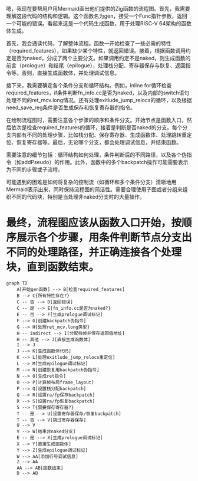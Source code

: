 嗯，我现在要帮用户用Mermaid画出他们提供的Zig函数的流程图。首先，我需要理解这段代码的结构和逻辑。这个函数名为gen，接受一个Func指针参数，返回一个可能的错误。看起来这是一个代码生成函数，用于处理RISC-V 64架构的函数体生成。

首先，我会通读代码，了解整体流程。函数一开始检查了一些必需的特性（required_features），如果缺少某个特性，就返回错误。接着，根据函数调用约定是否为naked，分成了两个主要分支。如果调用约定不是naked，则生成函数的前言（prologue）和结尾（epilogue），处理栈分配、寄存器保存与恢复、返回指令等。否则，直接生成函数体，并处理调试信息。

接下来，我需要确定各个条件分支和循环结构。例如，inline for循环检查required_features，if条件判断fn_info.cc是否为naked，以及内部的switch语句处理不同的ret_mcv.long情况。还有处理exitlude_jump_relocs的循环，以及根据need_save_reg条件是否生成保存和恢复寄存器的指令。

在绘制流程图时，需要注意各个步骤的顺序和条件分支。开始节点是函数入口，然后依次是检查required_features的循环，接着是判断是否naked的分支。每个分支内部有不同的处理步骤，比如栈分配、保存寄存器、生成函数体、处理跳转重定位、恢复寄存器等。最后，无论哪个分支，都会处理调试信息，并结束函数。

需要注意的细节包括：循环结构如何处理，条件判断后的不同路径，以及各个伪指令（如addPseudo）的作用。此外，函数中的多个backpatch操作可能需要表示为不同的步骤或子流程。

可能遇到的困难是如何将复杂的控制流（如循环和多个条件分支）清晰地用Mermaid表示出来，同时保持流程图的简洁性。需要合理使用子图或者分组来组织不同的代码块，特别是当处理非naked分支时的大量操作。

最终，流程图应该从函数入口开始，按顺序展示各个步骤，用条件判断节点分支出不同的处理路径，并正确连接各个处理块，直到函数结束。
================================================
```mermaid
graph TD
    A[开始gen函数] --> B[检查required_features]
    B --> C{所有特性存在?}
    C -- 否 --> D[返回错误]
    C -- 是 --> E{fn_info.cc是否为naked?}
    E -- 否 --> F[生成prologue调试标记]
    F --> G[创建backpatch伪指令]
    G --> H{处理ret_mcv.long类型}
    H -- indirect --> I[分配栈帧并保存返回值地址]
    H -- 其他 --> J[直接生成函数体]
    I --> J
    J --> K[生成函数体代码]
    K --> L[处理exitlude_jump_relocs重定位]
    L --> M[生成epilogue调试标记]
    M --> N[创建恢复用backpatch伪指令]
    N --> O[生成ret指令]
    O --> P[计算帧布局frame_layout]
    P --> Q[设置栈分配backpatch]
    Q --> R[设置ra/fp保存backpatch]
    R --> S[设置ra/fp恢复backpatch]
    S --> T{需要保存寄存器?}
    T -- 是 --> U[设置寄存器保存/恢复backpatch]
    T -- 否 --> V[跳过寄存器保存]
    U --> V
    V --> W[结束非naked分支]
    E -- 是 --> X[生成prologue调试标记]
    X --> Y[直接生成函数体]
    Y --> Z[生成epilogue调试标记]
    W --> AA[添加行号调试信息]
    Z --> AA
    AA --> AB[函数结束]
    D --> AB
```